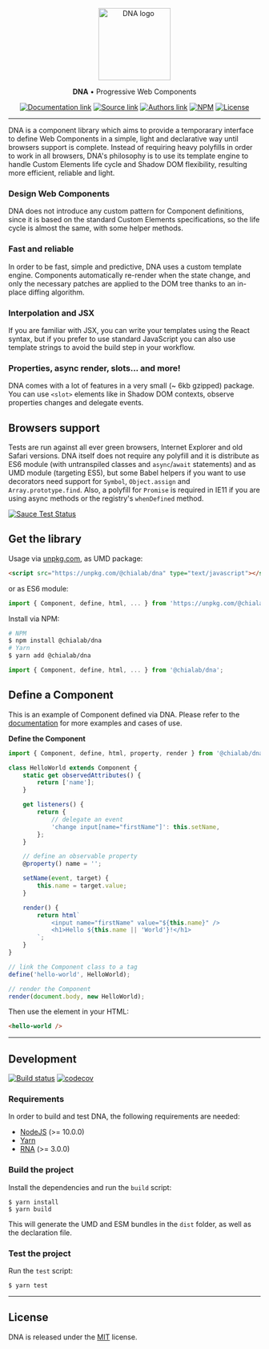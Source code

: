 <p align="center">
    <a href="https://www.chialab.io/p/dna">
        <img alt="DNA logo" width="144" height="144" src="https://raw.githack.com/chialab/dna/3.0.0/logo.svg" />
    </a>
</p>

<p align="center">
    <strong>DNA</strong> • Progressive Web Components
</p>

<p align="center">
    <a href="https://www.chialab.io/p/dna"><img alt="Documentation link" src="https://img.shields.io/badge/Docs-chialab.io-lightgrey.svg?style=flat-square"></a>
    <a href="https://github.com/chialab/dna"><img alt="Source link" src="https://img.shields.io/badge/Source-GitHub-lightgrey.svg?style=flat-square"></a>
    <a href="https://www.chialab.it"><img alt="Authors link" src="https://img.shields.io/badge/Authors-Chialab-lightgrey.svg?style=flat-square"></a>
    <a href="https://www.npmjs.com/package/@chialab/dna"><img alt="NPM" src="https://img.shields.io/npm/v/@chialab/dna.svg?style=flat-square"></a>
    <a href="https://github.com/chialab/dna/blob/master/LICENSE"><img alt="License" src="https://img.shields.io/npm/l/@chialab/dna.svg?style=flat-square"></a>
</p>

---

DNA is a component library which aims to provide a temporarary interface to define Web Components in a simple, light and declarative way until browsers support is complete. Instead of requiring heavy polyfills in order to work in all browsers, DNA's philosophy is to use its template engine to handle Custom Elements life cycle and Shadow DOM flexibility, resulting more efficient, reliable and light.

### Design Web Components

DNA does not introduce any custom pattern for Component definitions, since it is based on the standard Custom Elements specifications, so the life cycle is almost the same, with some helper methods.

### Fast and reliable

In order to be fast, simple and predictive, DNA uses a custom template engine. Components automatically re-render when the state change, and only the necessary patches are applied to the DOM tree thanks to an in-place diffing algorithm.

### Interpolation and JSX

If you are familiar with JSX, you can write your templates using the React syntax, but if you prefer to use standard JavaScript you can also use template strings to avoid the build step in your workflow.

### Properties, async render, slots... and more!

DNA comes with a lot of features in a very small (~ 6kb gzipped) package. You can use `<slot>` elements like in Shadow DOM contexts, observe properties changes and delegate events.

## Browsers support

Tests are run against all ever green browsers, Internet Explorer and old Safari versions. DNA itself does not require any polyfill and it is distribute as ES6 module (with untranspiled classes and `async`/`await` statements) and as UMD module (targeting ES5), but some Babel helpers if you want to use decorators need support for `Symbol`, `Object.assign` and `Array.prototype.find`. Also, a polyfill for `Promise` is required in IE11 if you are using async methods or the registry's `whenDefined` method.

[![Sauce Test Status](https://saucelabs.com/browser-matrix/chialab-sl-003.svg)](https://app.saucelabs.com/u/chialab-sl-003)

## Get the library

Usage via [unpkg.com](https://unpkg.com/), as UMD package:
```html
<script src="https://unpkg.com/@chialab/dna" type="text/javascript"></script>
```

or as ES6 module:

```js
import { Component, define, html, ... } from 'https://unpkg.com/@chialab/dna?module';
```

Install via NPM:
```sh
# NPM
$ npm install @chialab/dna
# Yarn
$ yarn add @chialab/dna
```

```ts
import { Component, define, html, ... } from '@chialab/dna';
```


## Define a Component

This is an example of Component defined via DNA. Please refer to the [documentation](https://www.chialab.io/p/dna) for more examples and cases of use.

**Define the Component**
```ts
import { Component, define, html, property, render } from '@chialab/dna';

class HelloWorld extends Component {
    static get observedAttributes() {
        return ['name'];
    }

    get listeners() {
        return {
            // delegate an event
            'change input[name="firstName"]': this.setName,
        };
    }

    // define an observable property
    @property() name = '';

    setName(event, target) {
        this.name = target.value;
    }

    render() {
        return html`
            <input name="firstName" value="${this.name}" />
            <h1>Hello ${this.name || 'World'}!</h1>
        `;
    }
}

// link the Component class to a tag
define('hello-world', HelloWorld);

// render the Component
render(document.body, new HelloWorld);
```

Then use the element in your HTML:

```html
<hello-world />
```

---

## Development

[![Build status](https://github.com/chialab/dna/workflows/Main/badge.svg)](https://github.com/chialab/dna/actions?query=workflow%3ABuild)
[![codecov](https://codecov.io/gh/chialab/dna/branch/3.0.0/graph/badge.svg)](https://codecov.io/gh/chialab/dna)


### Requirements

In order to build and test DNA, the following requirements are needed:
* [NodeJS](https://nodejs.org/) (>= 10.0.0)
* [Yarn](https://yarnpkg.com)
* [RNA](https://github.com/chialab/rna-cli) (>= 3.0.0)

### Build the project

Install the dependencies and run the `build` script:
```
$ yarn install
$ yarn build
```

This will generate the UMD and ESM bundles in the `dist` folder, as well as the declaration file.

### Test the project

Run the `test` script:

```
$ yarn test
```

---

## License

DNA is released under the [MIT](https://github.com/chialab/dna/blob/master/LICENSE) license.
